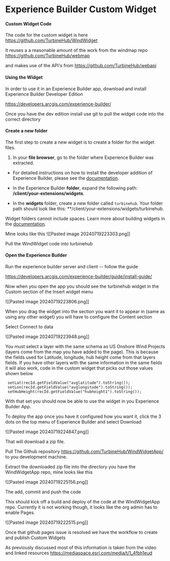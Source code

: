 # Experience Builder Custom Widget


#### Custom Widget Code

The code for the custom widget is here
https://github.com/TurbineHub/WindWidget

It reuses a a reasonable amount of the work from the windmap repo 
https://github.com/TurbineHub/webmap

and makes use of the API's from 
https://github.com/TurbineHub/webapi

#### Using the Widget

In order to use it in an Experience Builder app, download and install Experience Builder Developer Edition

https://developers.arcgis.com/experience-builder/

Once you have the dev edition install use git to pull the widget code into the correct directory

#### Create a new folder[](https://developers.arcgis.com/experience-builder/guide/create-a-starter-widget/#create-a-new-folder)

The first step to create a new widget is to create a folder for the widget files.

1. In your **file browser**, go to the folder where Experience Builder was extracted.
    

- For detailed instructions on how to install the developer addition of Experience Builder, please see the [documentation](https://developers.arcgis.com/experience-builder/guide/install-guide/).
    
- In the Experience Builder **folder**, expand the following path: **/client/your-extensions/widgets**.
    
- In the **widgets** folder, create a new folder called `turbinehub`. Your folder path should look like this: **/client/your-extensions/widgets/turbinehub.
    

Widget folders cannot include spaces. Learn more about building widgets in the [documentation](https://developers.arcgis.com/experience-builder/).

Mine looks like this ![[Pasted image 20240719223303.png]]


Pull the WindWidget code into turbinehub

#### Open the Experience Builder

Run the experience builder server and client -- follow the guide

https://developers.arcgis.com/experience-builder/guide/install-guide/

Now when you open the app you should see the turbinehub widget in the Custom section of the Insert widget menu

![[Pasted image 20240719223806.png]]


When you drag the widget into the section you want it to appear in (same as using any other widget)  you will have to configure the Content section 

Select Connect to data

![[Pasted image 20240719223948.png]]

You must select a layer with the same schema as US Onshore Wind Projects (layers come from the map you have added to the page).  This is because the fields used for Latitude, longitude, hub height come from that layers fields.  If you have other layers with the same information in the same fields it will also work,  code in the custom widget that picks out those values shown below

```
 setLat(recId.getFieldValue("avglatitude").toString());
 setLon(recId.getFieldValue("avglongitude").toString());
 setHubHeight(recId.getFieldValue("hubheight1").toString());
```

With that set you should now be able to use the widget in you Experience Builder App.


To deploy the app once you have it configured how you want it, click the 3 dots on the top menu of Experience Builder and select Download


![[Pasted image 20240719224847.png]]

That will download a zip file.

Pull The Github repository https://github.com/TurbineHub/WindWidgetApp/ to you development machine.  

Extract the downloaded zip file into the directory you have the WindWidgetApp repo, mine looks like this


![[Pasted image 20240719225156.png]]

The add, commit and push the code

This should kick off a build and deploy of the code at the WindWidgetApp repo. 
Currently it is not working though,  it looks like the org admin has to enable Pages.

![[Pasted image 20240719222515.png]]

Once that github pages issue is resolved we have the workflow to create and publish Custom Widgets

As previously discussed most of this information is taken from the video and linked resources
https://mediaspace.esri.com/media/t/1_4fbh1eud
